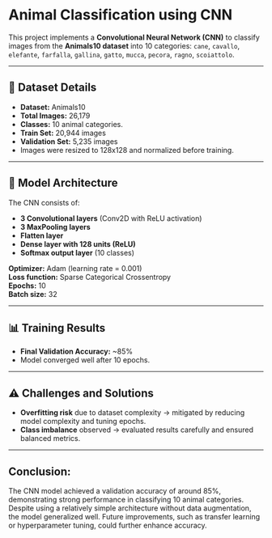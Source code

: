 
# Animal Classification using CNN

This project implements a **Convolutional Neural Network (CNN)** to classify images from the **Animals10 dataset** into 10 categories:
`cane`, `cavallo`, `elefante`, `farfalla`, `gallina`, `gatto`, `mucca`, `pecora`, `ragno`, `scoiattolo`.

---

## 📌 Dataset Details
- **Dataset:** Animals10
- **Total Images:** 26,179
- **Classes:** 10 animal categories.
- **Train Set:** 20,944 images
- **Validation Set:** 5,235 images
- Images were resized to 128x128 and normalized before training.

---

## 🧠 Model Architecture
The CNN consists of:
- **3 Convolutional layers** (Conv2D with ReLU activation)
- **3 MaxPooling layers**
- **Flatten layer**
- **Dense layer with 128 units (ReLU)**
- **Softmax output layer** (10 classes)

**Optimizer:** Adam (learning rate = 0.001)  
**Loss function:** Sparse Categorical Crossentropy  
**Epochs:** 10  
**Batch size:** 32  

---

## 📊 Training Results
- **Final Validation Accuracy:** ~85%
- Model converged well after 10 epochs.

---

## ⚠ Challenges and Solutions
- **Overfitting risk** due to dataset complexity → mitigated by reducing model complexity and tuning epochs.
- **Class imbalance** observed → evaluated results carefully and ensured balanced metrics.

---

## Conclusion:
The CNN model achieved a validation accuracy of around 85%, demonstrating strong performance in classifying 10 animal categories. Despite using a relatively simple architecture without data augmentation, the model generalized well. Future improvements, such as transfer learning or hyperparameter tuning, could further enhance accuracy.
